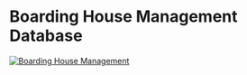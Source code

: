 

# Boarding House Management Database

[<img alt="Boarding House Management" src="https://media.discordapp.net/attachments/1276085847015292938/1276435958610399293/image.png?ex=66c9851f&is=66c8339f&hm=4748c8351cc76c7380dd8206974124bf42bde65a3c06d3e117932def242d8e01&=&format=webp&quality=lossless&width=808&height=583" >](https://media.discordapp.net/attachments/1276085847015292938/1276435958610399293/image.png?ex=66c9851f&is=66c8339f&hm=4748c8351cc76c7380dd8206974124bf42bde65a3c06d3e117932def242d8e01&=&format=webp&quality=lossless&width=808&height=583)
  
